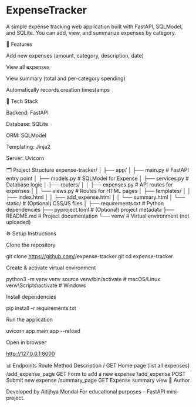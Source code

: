 # ExpenseTracker
A simple expense tracking web application built with FastAPI, SQLModel, and SQLite. You can add, view, and summarize expenses by category.

🚀 Features

Add new expenses (amount, category, description, date)

View all expenses

View summary (total and per-category spending)

Automatically records creation timestamps

🧩 Tech Stack

Backend: FastAPI

Database: SQLite

ORM: SQLModel

Templating: Jinja2

Server: Uvicorn

🗂️ Project Structure
expense-tracker/
│
├── app/
│   ├── main.py              # FastAPI entry point
│   ├── models.py            # SQLModel for Expense
│   ├── services.py          # Database logic
│   ├── routers/
│   │   ├── expenses.py      # API routes for expenses
│   │   └── views.py         # Routes for HTML pages
│   ├── templates/
│   │   ├── index.html
│   │   ├── add_expense.html
│   │   └── summary.html
│   └── static/              # (Optional) CSS/JS files
│
├── requirements.txt         # Python dependencies
├── pyproject.toml           # (Optional) project metadata
├── README.md                # Project documentation
└── venv/                    # Virtual environment (not uploaded)

⚙️ Setup Instructions

Clone the repository

git clone https://github.com/<your-username>/expense-tracker.git
cd expense-tracker


Create & activate virtual environment

python3 -m venv venv
source venv/bin/activate   # macOS/Linux
venv\Scripts\activate      # Windows


Install dependencies

pip install -r requirements.txt


Run the application

uvicorn app.main:app --reload


Open in browser

http://127.0.0.1:8000

📊 Endpoints
Route	Method	Description
/	GET	Home page (list all expenses)
/add_expense_page	GET	Form to add a new expense
/add_expense	POST	Submit new expense
/summary_page	GET	Expense summary view
🧠 Author

Developed by Aitijhya Mondal
For educational purposes – FastAPI mini-project.
